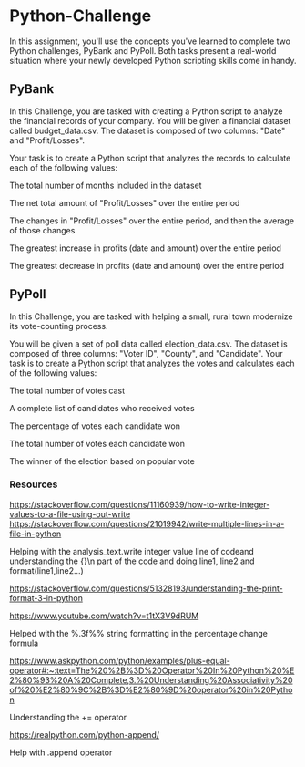 # Python-Challenge
In this assignment, you'll use the concepts you've learned to complete two Python challenges, PyBank and PyPoll. Both tasks present a real-world situation where your newly developed Python scripting skills come in handy.

## PyBank
In this Challenge, you are tasked with creating a Python script to analyze the financial records of your company. You will be given a financial dataset called budget_data.csv. The dataset is composed of two columns: "Date" and "Profit/Losses".

Your task is to create a Python script that analyzes the records to calculate each of the following values:

  The total number of months included in the dataset
  
  The net total amount of "Profit/Losses" over the entire period
  
  The changes in "Profit/Losses" over the entire period, and then the average of those changes
  
  The greatest increase in profits (date and amount) over the entire period
  
  The greatest decrease in profits (date and amount) over the entire period
  

## PyPoll
In this Challenge, you are tasked with helping a small, rural town modernize its vote-counting process.

You will be given a set of poll data called election_data.csv. The dataset is composed of three columns: "Voter ID", "County", and "Candidate". Your task is to create a Python script that analyzes the votes and calculates each of the following values:

  The total number of votes cast
  
  A complete list of candidates who received votes
  
  The percentage of votes each candidate won
  
  The total number of votes each candidate won
  
  The winner of the election based on popular vote

  ### Resources

  https://stackoverflow.com/questions/11160939/how-to-write-integer-values-to-a-file-using-out-write
  https://stackoverflow.com/questions/21019942/write-multiple-lines-in-a-file-in-python
  
  Helping with the analysis_text.write integer value line of codeand understanding the {}\n part of the code and doing line1, line2 and format(line1,line2...)

  https://stackoverflow.com/questions/51328193/understanding-the-print-format-3-in-python
  
  https://www.youtube.com/watch?v=t1tX3V9dRUM
  
  Helped with the %.3f%% string formatting in the percentage change formula

  https://www.askpython.com/python/examples/plus-equal-operator#:~:text=The%20%2B%3D%20Operator%20In%20Python%20%E2%80%93%20A%20Complete,3.%20Understanding%20Associativity%20of%20%E2%80%9C%2B%3D%E2%80%9D%20operator%20in%20Python

  Understanding the += operator

  https://realpython.com/python-append/

  Help with .append operator
